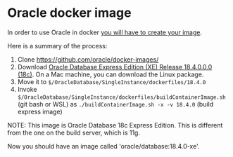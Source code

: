 # Oracle docker image

In order to use Oracle in docker [you will have to create your image](https://github.com/oracle/docker-images/tree/master/OracleDatabase/SingleInstance#running-oracle-database-18c-express-edition-in-a-docker-container).

Here is a summary of the process:

1. Clone <https://github.com/oracle/docker-images/>
2. Download [Oracle Database Express Edition (XE) Release 18.4.0.0.0 (18c)](https://www.oracle.com/database/technologies/xe-downloads.html). On a Mac machine, you can download the Linux package.
3. Move it to `$/OracleDatabase/SingleInstance/dockerfiles/18.4.0`
4. Invoke `$/OracleDatabase/SingleInstance/dockerfiles/buildContainerImage.sh` (git bash or WSL) as `./buildContainerImage.sh -x -v 18.4.0` (build express image)

NOTE: This image is Oracle Database 18c Express Edition. This is different from the one on the build server, which is 11g.

Now you should have an image called 'oracle/database:18.4.0-xe'. 
